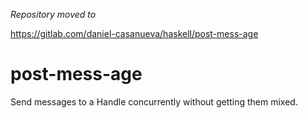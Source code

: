 _Repository moved to_

https://gitlab.com/daniel-casanueva/haskell/post-mess-age

# post-mess-age
Send messages to a Handle concurrently without getting them mixed.
